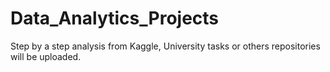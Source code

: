 # Data_Analytics_Projects
Step by a step analysis  from Kaggle, University tasks or others repositories will be uploaded.

